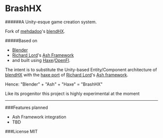 BrashHX
=======
######A Unity-esque game creation system.

Fork of [mehdadoo]'s [blendHX].

#####Based on 
- [Blender] 
- [Richard Lord]'s [Ash Framework] 
- and built using [Haxe]/[OpenFl].


The intent is to substitute the Unity-based Entity/Component architecture of [blendHX] with the [haxe port] of [Richard Lord]'s [Ash framework]. 

Hence: 
"Blender" + "Ash" + "Haxe" = "BrashHX"

Like its progenitor this project is highly experimental at the moment
___
###Features planned
* Ash Framework integration
* TBD

###License
MIT


[Blender]:http://www.blender.org/
[mehdadoo]:https://github.com/mehdadoo
[blendHX]:https://github.com/mehdadoo/blendHX
[haxe port]:https://github.com/nadako/Ash-HaXe
[Richard Lord]:http://www.richardlord.net/blog/what-is-an-entity-framework
[Ash framework]:http://www.ashframework.org/
[Haxe]:http://haxe.org/
[OpenFl]:http://www.openfl.org/
